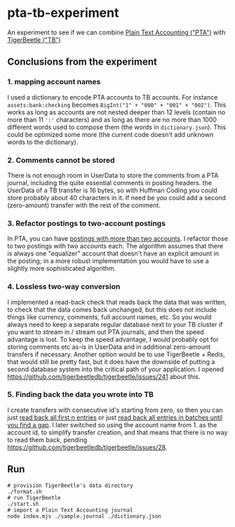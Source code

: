 # pta-tb-experiment
An experiment to see if we can combine [Plain Text Accounting ("PTA")](https://plaintextaccounting.org/) with [TigerBeetle ("TB")](https://tigerbeetle.com/)

## Conclusions from the experiment

### 1. mapping account names

I used a dictionary to encode PTA accounts to TB accounts. For instance
`assets:bank:checking` becomes `BigInt("1" + "000" + "001" + "002")`. This works as long as accounts are not nested deeper than 12 levels (contain no more than 11 `':'` characters) and as long as there are no more than 1000 different words used to compose them (the words in `dictionary.json`).
This could be optimized some more (the current code doesn't add unknown words to the dictionary).

### 2. Comments cannot be stored
There is not enough room in UserData to store the comments from a PTA journal, including the quite essential comments in posting headers.
the UserData of a TB transfer is 16 bytes, so with Huffman Coding you could store probably about 40 characters in it. If need be you could add a second (zero-amount) transfer with the rest of the comment.

### 3. Refactor postings to two-account postings
In PTA, you can have [postings with more than two accounts](https://github.com/pondersource/pta-tb-experiment/blob/main/sample.journal#L43-L46). I refactor those to two postings with two accounts each. The algorithm assumes that there is always one "equalizer" account that doesn't have an explicit amount in the posting; in a more robust implementation you would have to use a slightly more sophisticated algorithm.

### 4. Lossless two-way conversion
I implemented a read-back check that reads back the data that was written, to check that the data comes back unchanged, but this does not include
things like currency, comments, full account names, etc. So you would always need to keep a separate regular database next to your TB cluster if you want to stream in / stream out PTA journals, and then the speed advantage is lost. To keep the speed advantage, I would probably opt for storing comments etc as-is in UserData and in additional zero-amount transfers if necessary. Another option would be to use TigerBeetle + Redis, that would still be pretty fast, but it does have the downside of putting a second database system into the critical path of your application. I opened https://github.com/tigerbeetledb/tigerbeetle/issues/241 about this.

### 5. Finding back the data you wrote into TB
I create transfers with consecutive id's starting from zero, so then you can just [read back all first n entries](https://github.com/pondersource/pta-tb-experiment/blob/main/index.mjs#L146-L148) or just [read back all entries in batches until you find a gap](https://github.com/pondersource/pta-tb-experiment/blob/e0179ee367cf0267e7295029c8be5c6a8410b2dc/test.mjs#L74-L86). I later switched so using the account name from 1. as the account id, to simplify transfer creation, and that means that there is no way to read them back, pending https://github.com/tigerbeetledb/tigerbeetle/issues/28.


## Run

```
# provision TigerBeetle's data directory
./format.sh
# run TigerBeetle
./start.sh
# import a Plain Text Accounting journal
node index.mjs ./sample.journal ./dictionary.json
```
